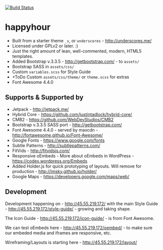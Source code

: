 [![Build Status](https://travis-ci.org/Automattic/_s.svg?branch=master)](https://travis-ci.org/Automattic/_s)

happyhour
===
* Built from a starter theme `_s`, or `underscores` - http://underscores.me/
* Licensed under GPLv2 or later. :)
* Just the right amount of lean, well-commented, modern, HTML5 templates.
* Added Bootstrap v.3.3.5 - http://getbootstrap.com/ - to `assets/`
* Bootstrap SASS in `assets/css/`
* Custom `variables.scss` for Style Guide
* +ToDo Custom `assets/css/theme/` or `theme.scss` for extras
* Font Awesome 4.4.0

Supports & Supported by
---------------
* Jetpack - http://jetpack.me/
* Hybrid Core - https://github.com/justintadlock/hybrid-core/
* CMB2 - https://github.com/WebDevStudios/CMB2
* Bootstrap v.3.3.5 SASS port - http://getbootstrap.com/
* Font Awesome 4.4.0 - served by maxcdn - http://fortawesome.github.io/Font-Awesome/
* Google Fonts - https://www.google.com/fonts
* Subtle Patterns - http://subtlepatterns.com/
* FitVids - http://fitvidsjs.com/
* Responsive oEmbeds - More about oEmbeds in WordPress - https://codex.wordpress.org/Embeds
* Added Holder.js for quick prototyping of layouts. Will remove for production - http://imsky.github.io/holder/
* Google Maps - https://developers.google.com/maps/web/

Development
---------------
Development happening on - http://45.55.219.172/
with the main Style Guide - http://45.55.219.172/style-guide/ - growing and taking shape.

The Icon Guide - http://45.55.219.172/icon-guide/ - is from Font Awesome.

We can test oEmbeds here - http://45.55.219.172/oembed/ - to make sure our embeded media and iframes are responsive, etc.

Wireframing/Layouts is starting here - http://45.55.219.172/layout/
